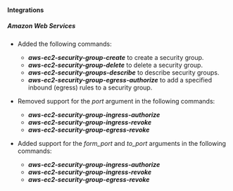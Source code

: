 
#### Integrations

##### Amazon Web Services

- Added the following commands:
  - ***aws-ec2-security-group-create*** to create a security group.
  - ***aws-ec2-security-group-delete*** to delete a security group.
  - ***aws-ec2-security-groups-describe*** to describe security groups.
  - ***aws-ec2-security-group-egress-authorize*** to add a specified inbound (egress) rules to a security group.

- Removed support for the *port* argument in the following commands:
  - ***aws-ec2-security-group-ingress-authorize***
  - ***aws-ec2-security-group-ingress-revoke***
  - ***aws-ec2-security-group-egress-revoke***

- Added support for the *form_port* and *to_port* arguments in the following commands:
  - ***aws-ec2-security-group-ingress-authorize***
  - ***aws-ec2-security-group-ingress-revoke***
  - ***aws-ec2-security-group-egress-revoke***